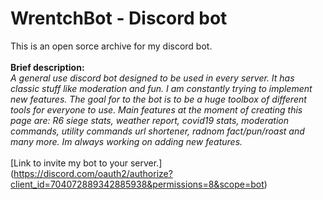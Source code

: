 # WrentchBot - Discord bot
This is an open sorce archive for my discord bot. <br> <br>
<b>Brief description:</b>
  <br>
  <i>A general use discord bot designed to be used in every server. It has classic stuff like moderation and fun. I am constantly trying to implement new features. The goal for to   the bot is to be a huge toolbox of different tools for everyone to use. Main features at the moment of creating this page are: R6 siege stats, weather report, covid19 stats,      moderation commands, utility commands url shortener, radnom fact/pun/roast and many more. Im always working on adding new features.</i>
  <br>
  <br>
[Link to invite my bot to your server.] (https://discord.com/oauth2/authorize?client_id=704072889342885938&permissions=8&scope=bot)

